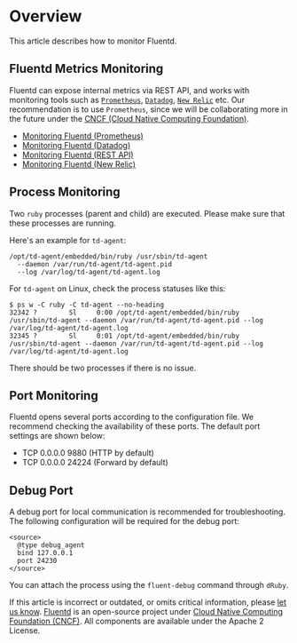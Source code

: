 # Overview

This article describes how to monitor Fluentd.

## Fluentd Metrics Monitoring

Fluentd can expose internal metrics via REST API, and works with monitoring tools such as [`Prometheus`](https://prometheus.io/), [`Datadog`](https://www.datadoghq.com/), [`New Relic`](https://one.newrelic.com/) etc. Our recommendation is to use `Prometheus`, since we will be collaborating more in the future under the [CNCF \(Cloud Native Computing Foundation\)](https://www.cncf.io/).

* [Monitoring Fluentd \(Prometheus\)](monitoring-prometheus.md)
* [Monitoring Fluentd \(Datadog\)](https://docs.datadoghq.com/integrations/fluentd/)
* [Monitoring Fluentd \(REST API\)](monitoring-rest-api.md)
* [Monitoring Fluentd \(New Relic\)](https://newrelic.com/instant-observability/fluentd-plugin-for-logs/f556df41-4cff-4e22-a4aa-e674e4d6ade8)

## Process Monitoring

Two `ruby` processes \(parent and child\) are executed. Please make sure that these processes are running.

Here's an example for `td-agent`:

```text
/opt/td-agent/embedded/bin/ruby /usr/sbin/td-agent
  --daemon /var/run/td-agent/td-agent.pid
  --log /var/log/td-agent/td-agent.log
```

For `td-agent` on Linux, check the process statuses like this:

```text
$ ps w -C ruby -C td-agent --no-heading
32342 ?        Sl     0:00 /opt/td-agent/embedded/bin/ruby /usr/sbin/td-agent --daemon /var/run/td-agent/td-agent.pid --log /var/log/td-agent/td-agent.log
32345 ?        Sl     0:01 /opt/td-agent/embedded/bin/ruby /usr/sbin/td-agent --daemon /var/run/td-agent/td-agent.pid --log /var/log/td-agent/td-agent.log
```

There should be two processes if there is no issue.

## Port Monitoring

Fluentd opens several ports according to the configuration file. We recommend checking the availability of these ports. The default port settings are shown below:

* TCP 0.0.0.0 9880 \(HTTP by default\)
* TCP 0.0.0.0 24224 \(Forward by default\)

## Debug Port

A debug port for local communication is recommended for troubleshooting. The following configuration will be required for the debug port:

```text
<source>
  @type debug_agent
  bind 127.0.0.1
  port 24230
</source>
```

You can attach the process using the `fluent-debug` command through `dRuby`.

If this article is incorrect or outdated, or omits critical information, please [let us know](https://github.com/fluent/fluentd-docs-gitbook/issues?state=open). [Fluentd](http://www.fluentd.org/) is an open-source project under [Cloud Native Computing Foundation \(CNCF\)](https://cncf.io/). All components are available under the Apache 2 License.

